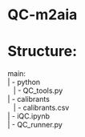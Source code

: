 # QC-m2aia
# Structure:

main:  
| - python  
&nbsp;&nbsp; | - QC_tools.py  
| - calibrants  
&nbsp;&nbsp; | - calibrants.csv  
| - iQC.ipynb  
| - QC_runner.py
